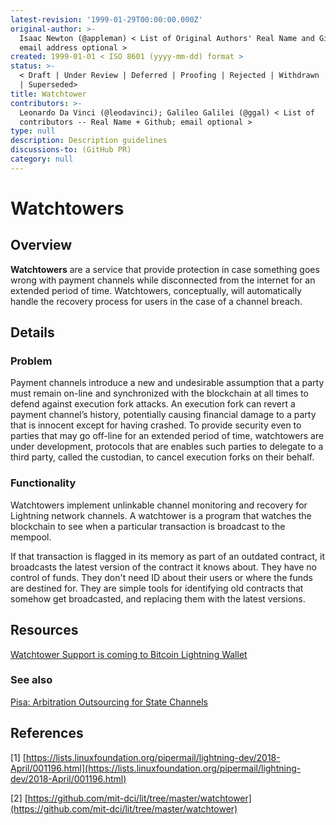 ```yaml
---
latest-revision: '1999-01-29T00:00:00.000Z'
original-author: >-
  Isaac Newton (@appleman) < List of Original Authors' Real Name and Github;
  email address optional >
created: 1999-01-01 < ISO 8601 (yyyy-mm-dd) format >
status: >-
  < Draft | Under Review | Deferred | Proofing | Rejected | Withdrawn | Accepted
  | Superseded>
title: Watchtower
contributors: >-
  Leonardo Da Vinci (@leodavinci); Galileo Galilei (@ggal) < List of
  contributors -- Real Name + Github; email optional >
type: null
description: Description guidelines
discussions-to: (GitHub PR)
category: null
---
```


# Watchtowers

## Overview

**Watchtowers** are a service that provide protection in case something goes wrong with payment channels while disconnected from the internet for an extended period of time. Watchtowers, conceptually, will automatically handle the recovery process for users in the case of a channel breach. 

## Details

### Problem

Payment channels introduce a new and undesirable assumption that a party must remain on-line and synchronized with the blockchain at all times to defend against execution fork attacks. An execution fork can revert a payment channel’s history, potentially causing financial damage to a party that is innocent except for having crashed. To provide security even to parties that may go off-line for an extended period of time, watchtowers are under development, protocols that are enables such parties to delegate to a third party, called the custodian, to cancel execution forks on their behalf. 

### Functionality

Watchtowers implement unlinkable channel monitoring and recovery for Lightning network channels. A watchtower is a program that watches the blockchain to see when a particular transaction is broadcast to the mempool. 

If that transaction is flagged in its memory as part of an outdated contract, it broadcasts the latest version of the contract it knows about. They have no control of funds. They don't need ID about their users or where the funds are destined for. They are simple tools for identifying old contracts that somehow get broadcasted, and replacing them with the latest versions.

## Resources

[Watchtower Support is coming to Bitcoin Lightning Wallet](https://medium.com/@akumaigorodski/watchtower-support-is-coming-to-bitcoin-lightning-wallet-8f969ac206b2)

### See also

[Pisa: Arbitration Outsourcing for State Channels](https://eprint.iacr.org/2018/582.pdf)

## References

\[1\] [https://lists.linuxfoundation.org/pipermail/lightning-dev/2018-April/001196.html](https://lists.linuxfoundation.org/pipermail/lightning-dev/2018-April/001196.html)

\[2\] [https://github.com/mit-dci/lit/tree/master/watchtower](https://github.com/mit-dci/lit/tree/master/watchtower)

